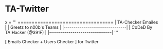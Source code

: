 # TA-Twitter


  x = '''
	==================================
	|       TA-Checker Emailes       |
	|     Greetz to n00b's Teams     |
	|--------------------------------|
	|   CoDeD By TA Hacker (@391F)   |
	|--------------------------------|
	'''

[ Emails Checker + Users Checker ] for Twitter 
